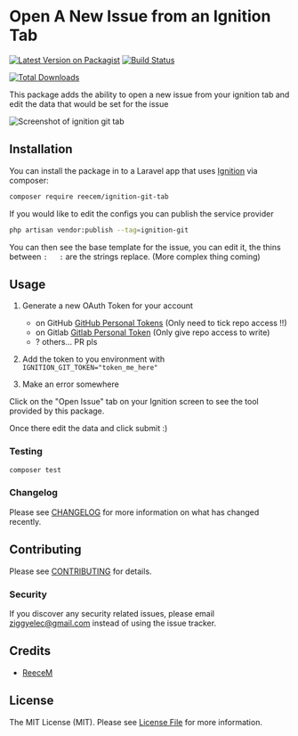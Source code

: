 # Open A New Issue from an Ignition Tab

[![Latest Version on Packagist](https://img.shields.io/packagist/v/reecem/ignition-git.svg?style=flat-square)](https://packagist.org/packages/reecem/ignition-git)
[![Build Status](https://img.shields.io/travis/reecem/ignition-git/master.svg?style=flat-square)](https://travis-ci.org/reecem/ignition-git)
<!-- [![Quality Score](https://img.shields.io/scrutinizer/g/reecem/ignition-git.svg?style=flat-square)](https://scrutinizer-ci.com/g/reecem/ignition-git) -->
[![Total Downloads](https://img.shields.io/packagist/dt/reecem/ignition-git.svg?style=flat-square)](https://packagist.org/packages/reecem/ignition-git)


This package adds the ability to open a new issue from your ignition tab and edit the data that would be set for the issue

![Screenshot of ignition git tab](https://reecem.github.io/ignition-git-tab/screenshot.png)

## Installation

You can install the package in to a Laravel app that uses [Ignition](https://flareapp.io) via composer:

```bash
composer require reecem/ignition-git-tab
```

If you would like to edit the configs you can publish the service provider

```bash
php artisan vendor:publish --tag=ignition-git
```
You can then see the base template for the issue, you can edit it, the thins between `:   :` are the strings replace. 
(More complex thing coming)

## Usage

1. Generate a new OAuth Token for your account 
    - on GitHub [GitHub Personal Tokens](https://github.com/settings/tokens) (Only need to tick repo access !!)
    - on Gitlab [Gitlab Personal Token](https://gitlab.com/profile/personal_access_tokens) (Only give repo access to write)
    - ? others... PR pls

2. Add the token to you environment with `IGNITION_GIT_TOKEN="token_me_here"`

3. Make an error somewhere 

Click on the "Open Issue" tab on your Ignition screen to see the tool provided by this package.

Once there edit the data and click submit :)

### Testing

``` bash
composer test
```

### Changelog

Please see [CHANGELOG](CHANGELOG.md) for more information on what has changed recently.

## Contributing

Please see [CONTRIBUTING](CONTRIBUTING.md) for details.

### Security

If you discover any security related issues, please email ziggyelec@gmail.com instead of using the issue tracker.

## Credits

- [ReeceM](https://github.com/ReeceM)

## License

The MIT License (MIT). Please see [License File](LICENSE.md) for more information.
